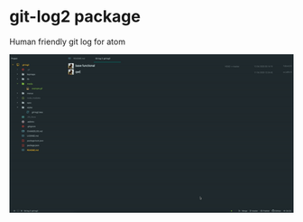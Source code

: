# git-log2 package

Human friendly git log for atom

![A screenshot of your package](media/example.gif)
